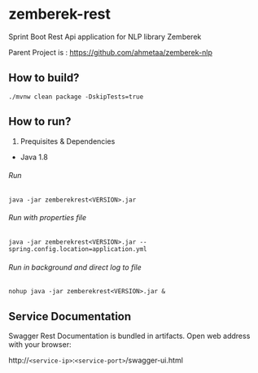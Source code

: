 # zemberek-rest
Sprint Boot Rest Api application for NLP library Zemberek


  Parent Project is : https://github.com/ahmetaa/zemberek-nlp
  
  
## How to build?

```
./mvnw clean package -DskipTests=true  
```

## How to run?

1. Prequisites & Dependencies
  * Java 1.8
 
###### Run 

```
java -jar zemberekrest<VERSION>.jar
```

###### Run with properties file

```
java -jar zemberekrest<VERSION>.jar --spring.config.location=application.yml
```

###### Run in background and direct log to file

```
nohup java -jar zemberekrest<VERSION>.jar &
```

## Service Documentation

Swagger Rest Documentation is bundled in artifacts. Open web address with your browser:

http://`<service-ip>`:`<service-port>`/swagger-ui.html